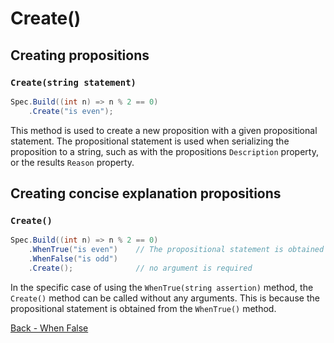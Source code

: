 ﻿# Create()

## Creating propositions
### `Create(string statement)`
```csharp
Spec.Build((int n) => n % 2 == 0)
    .Create("is even");
```
This method is used to create a new proposition with a given propositional statement.
The propositional statement is used when serializing the proposition to a string, such as with the propositions 
`Description` property, or the results `Reason` property.

## Creating concise explanation propositions 
### `Create()`
```csharp
Spec.Build((int n) => n % 2 == 0)
    .WhenTrue("is even")    // The propositional statement is obtained here
    .WhenFalse("is odd")
    .Create();              // no argument is required
```
In the specific case of using the `WhenTrue(string assertion)` method, the `Create()` method can be called without 
any arguments. This is because the propositional statement is obtained from the `WhenTrue()` method.

<div style="display: flex; justify-content: left;">
  <a href="./.md">Back - When False</a>
</div>